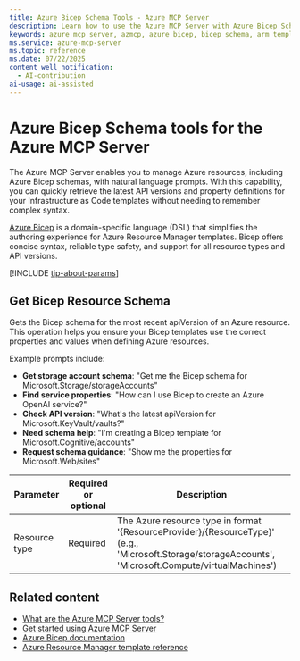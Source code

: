 ```yaml
---
title: Azure Bicep Schema Tools - Azure MCP Server
description: Learn how to use the Azure MCP Server with Azure Bicep Schema to retrieve the latest API versions and properties for Azure resources in Bicep templates.
keywords: azure mcp server, azmcp, azure bicep, bicep schema, arm templates, infrastructure as code
ms.service: azure-mcp-server
ms.topic: reference
ms.date: 07/22/2025
content_well_notification: 
  - AI-contribution
ai-usage: ai-assisted
---
```


# Azure Bicep Schema tools for the Azure MCP Server

The Azure MCP Server enables you to manage Azure resources, including Azure Bicep schemas, with natural language prompts. With this capability, you can quickly retrieve the latest API versions and property definitions for your Infrastructure as Code templates without needing to remember complex syntax.

[Azure Bicep](/azure/azure-resource-manager/bicep/) is a domain-specific language (DSL) that simplifies the authoring experience for Azure Resource Manager templates. Bicep offers concise syntax, reliable type safety, and support for all resource types and API versions.

[!INCLUDE [tip-about-params](../includes/tools/parameter-consideration.md)]

## Get Bicep Resource Schema

<!-- azmcp bicepschema get -->

Gets the Bicep schema for the most recent apiVersion of an Azure resource. This operation helps you ensure your Bicep templates use the correct properties and values when defining Azure resources.

Example prompts include:

- **Get storage account schema**: "Get me the Bicep schema for Microsoft.Storage/storageAccounts"
- **Find service properties**: "How can I use Bicep to create an Azure OpenAI service?"
- **Check API version**: "What's the latest apiVersion for Microsoft.KeyVault/vaults?"
- **Need schema help**: "I'm creating a Bicep template for Microsoft.Cognitive/accounts"
- **Request schema guidance**: "Show me the properties for Microsoft.Web/sites"

| Parameter | Required or optional | Description |
|-----------|-------------|-------------|
| Resource type | Required | The Azure resource type in format '{ResourceProvider}/{ResourceType}' (e.g., 'Microsoft.Storage/storageAccounts', 'Microsoft.Compute/virtualMachines') |

## Related content

- [What are the Azure MCP Server tools?](index.md)
- [Get started using Azure MCP Server](../overview.md)
- [Azure Bicep documentation](/azure/azure-resource-manager/bicep/)
- [Azure Resource Manager template reference](/azure/templates/)